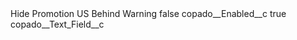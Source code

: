 <?xml version="1.0" encoding="UTF-8"?>
<CustomMetadata xmlns="http://soap.sforce.com/2006/04/metadata" xmlns:xsi="http://www.w3.org/2001/XMLSchema-instance" xmlns:xsd="http://www.w3.org/2001/XMLSchema">
    <label>Hide Promotion US Behind Warning</label>
    <protected>false</protected>
    <values>
        <field>copado__Enabled__c</field>
        <value xsi:type="xsd:boolean">true</value>
    </values>
    <values>
        <field>copado__Text_Field__c</field>
        <value xsi:nil="true"/>
    </values>
</CustomMetadata>
